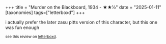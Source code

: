 +++
title = "Murder on the Blackboard, 1934 - ★★½"
date = "2025-01-11"
[taxonomies]
tags=["letterboxd"]
+++

i actually prefer the later zasu pitts version of this character, but this one was fun enough

<small>see this review on <a href="https://letterboxd.com/nonmodernist/film/murder-on-the-blackboard/">letterboxd</a>.
